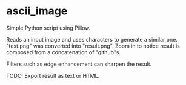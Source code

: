 # ascii_image

Simple Python script using Pillow.

Reads an input image and uses characters to generate a similar one.
"test.png" was converted into "result.png". Zoom in to notice result is composed from a concatenation of "github"s.

Filters such as edge enhancement can sharpen the result.

TODO: Export result as text or HTML.

